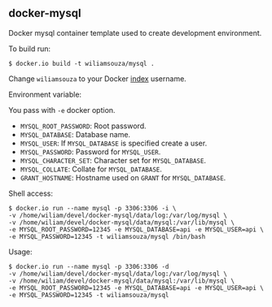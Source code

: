 docker-mysql
------------

Docker mysql container template used to create development environment.

To build run:

```
$ docker.io build -t wiliamsouza/mysql .
```

Change `wiliamsouza` to your Docker
[index](https://index.docker.io/u/wiliamsouza/) username.

Environment variable:

You pass with ``-e`` docker option.

* ``MYSQL_ROOT_PASSWORD``: Root password.
* ``MYSQL_DATABASE``: Database name.
* ``MYSQL_USER``: If ``MYSQL_DATABASE`` is specified create a user.
* ``MYSQL_PASSWORD``: Password for ``MYSQL_USER``.
* ``MYSQL_CHARACTER_SET``: Character set for ``MYSQL_DATABASE``.
* ``MYSQL_COLLATE``: Collate for ``MYSQL_DATABASE``.
* ``GRANT_HOSTNAME``: Hostname used on ``GRANT`` for ``MYSQL_DATABASE``.

Shell access:

```
$ docker.io run --name mysql -p 3306:3306 -i \
-v /home/wiliam/devel/docker-mysql/data/log:/var/log/mysql \
-v /home/wiliam/devel/docker-mysql/data/mysql:/var/lib/mysql \
-e MYSQL_ROOT_PASSWORD=12345 -e MYSQL_DATABASE=api -e MYSQL_USER=api \
-e MYSQL_PASSWORD=12345 -t wiliamsouza/mysql /bin/bash
```

Usage:

```
$ docker.io run --name mysql -p 3306:3306 -d
-v /home/wiliam/devel/docker-mysql/data/log:/var/log/mysql \
-v /home/wiliam/devel/docker-mysql/data/mysql:/var/lib/mysql \
-e MYSQL_ROOT_PASSWORD=12345 -e MYSQL_DATABASE=api -e MYSQL_USER=api \
-e MYSQL_PASSWORD=12345 -t wiliamsouza/mysql
```
